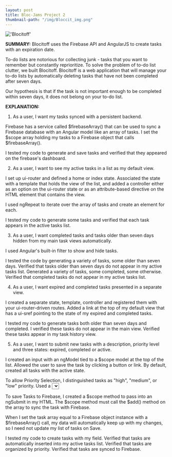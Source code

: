 ```yaml
---
layout: post
title: Bloc-Jams Project 2
thumbnail-path: "/img/Bloccit_img.png"
---
```


!['Blocitoff'](/img/Bloccitoff_img.png)

**SUMMARY:**
Blocitoff uses the Firebase API and AngularJS to create tasks with an expiration date.

To-do lists are notorious for collecting junk - tasks that you want to remember but constantly reprioritize. To solve the problem of to-do list clutter, we built Blocitoff. Blocitoff is a web application that will manage your to-do lists by automatically deleting tasks that have not been completed after seven days.

Our hypothesis is that if the task is not important enough to be completed within seven days, it does not belong on your to-do list.

**EXPLANATION:**
1.  As a user, I want my tasks synced with a persistent backend.

Firebase has a service called $firebaseArray() that can be used to sync a Firebase database with an Angular model like an array of tasks. I set the $scope array holding my tasks to a Firebase object that calls $firebaseArray().

I tested my code to generate and save tasks and verified that they appeared on the firebase's dashboard.

2.  As a user, I want to see my active tasks in a list as my default view.

I set up ui-router and defined a home or index state. Associated the state with a template that holds the view of the list, and added a controller either as an option on the ui-router state or as an attribute-based directive on the HTML element that contains the view.

I used ngRepeat to iterate over the array of tasks and create an element for each.

I tested my code to generate some tasks and verified that each task appears in the active tasks list.

3.  As a user, I want completed tasks and tasks older than seven days hidden from my main task views automatically.

I used Angular's built-in filter to show and hide tasks.

I tested the code by generating a variety of tasks, some older than seven days. Verified that tasks older than seven days do not appear in my active tasks list.  Generated a variety of tasks, some completed, some otherwise. Verified that completed tasks do not appear in my active tasks list.

4.  As a user, I want expired and completed tasks presented in a separate view.

I created a separate state, template, controller and registered them with your ui-router-driven routes. Added a link at the top of my default view that has a ui-sref pointing to the state of my expired and completed tasks.

I tested my code to generate tasks both older than seven days and completed.  I verified these tasks do not appear in the main view.  Verified these tasks appear in my task history view.

5.  As a user, I want to submit new tasks with a description, priority level and three states: expired, completed or active.

I created an input with an ngModel tied to a  $scope model at the top of the list. Allowed the user to save the task by clicking a button or link. By default, created all tasks with the active state.

To allow Priority Selection, I distinguished tasks as "high", "medium", or "low" priority. Used a <select> dropdown to hold all of the priority levels and chose one before submitting the task.

To save Tasks to Firebase, I created a $scope method to pass into an ngSubmit in my HTML. The $scope method must call the $add() method on the array to sync the task with Firebase.

When I set the task array equal to a Firebase object instance with a $firebaseArray() call, my data will automatically keep up with my changes, so I need not update my list of tasks on Save.

I tested my code to create tasks with my field. Verified that tasks are automatically inserted into my active tasks list.
Verified that tasks are organized by priority.  Verified that tasks are synced to Firebase.
